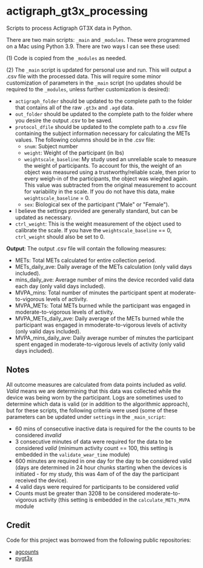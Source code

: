 # actigraph_gt3x_processing
Scripts to process Actigraph GT3X data in Python. 

There are two main scripts: `_main` and `_modules`. These were programmed on a Mac using Python 3.9. There are two ways I can see these used:

(1) Code is copied from the `_modules` as needed.

(2) The `_main` script is updated for personal use and run. This will output a .csv file with the processed data. This will require some minor customization of parameters in the `_main` script (no updates should be required to the `_modules`, unless further customization is desired):

 - `actigraph_folder` should be updated to the complete path to the folder that contains all of the raw `.gt3x` and `.agd` data.
 - `out_folder` should be updated to the complete path to the folder where you desire the output .csv to be saved.
 - `protocol_dfile` should be updated to the complete path to a .csv file containing the subject information necessary for calculating the METs values. The following columns should be in the .csv file:
   - `snum`: Subject number
   - `weight`: Weight of the participant (in lbs)
   - `weightscale_baseline`: My study used an unreliable scale to measure the weight of participants. To account for this, the weight of an object was measured using a trustworthy/reliable scale, then prior to every weigh-in of the participants, the object was wieghed again. This value was subtracted from the original measurement to account for variability in the scale. If you do not have this data, make `weightscale_baseline` = 0.
   - `sex`: Biological sex of the participant ("Male" or "Female").
 - I believe the settings provided are generally standard, but can be updated as necessary.
 - `ctrl_weight`: This is the weight measurement of the object used to calibrate the scale. If you have the `weightscale_baseline` == 0, `ctrl_weight` should also be set to 0.

**Output**:
The output .csv file will contain the following measures:

 - METs: Total METs calculated for entire collection period.
 - METs_daily_ave: Daily average of the METs calculation (only valid days included).
 - mins_daily_ave: Average number of mins the device recorded valid data each day (only valid days included).
 - MVPA_mins: Total number of minutes the participant spent at moderate-to-vigorous levels of activity.
 - MVPA_METs: Total METs burned while the participant was engaged in moderate-to-vigorous levels of activity.
 - MVPA_METs_daily_ave: Daily average of the METs burned while the participant was engaged in mmoderate-to-vigorous levels of activity (only valid days included).
 - MVPA_mins_daily_ave: Daily average number of minutes the participant spent engaged in moderate-to-vigorous levels of activity (only valid days included).

## Notes

All outcome measures are calculated from data points included as _valid_. _Valid_ means we are determining that this data was collected while the device was being worn by the participant. Logs are sometimes used to determine which data is valid (or in addition to the algorithmic approach), but for these scripts, the following criteria were used (some of these parameters can be updated under `settings` in the `_main_script`:

 - 60 mins of consecutive inactive data is required for the the counts to be considered _invalid_
 - 3 consecutive minutes of data were required for the data to be considered _valid_ (minimum activity count == 100, this setting is embedded in the `validate_wear_time` module)
 - 600 minutes are required in one day for the day to be considered valid (days are determined in 24 hour chunks starting when the devices is initiated - for my study, this was 4am of of the day the participant received the device).
 - 4 valid days were required for participants to be considered _valid_
 - Counts must be greater than 3208 to be considered moderate-to-vigorous activity (this setting is embedded in the `calculate_METs_MVPA` module

## Credit

Code for this project was borrowed from the following public repositories:
 - [agcounts](https://github.com/actigraph/agcounts)
 - [pygt3x](https://github.com/actigraph/pygt3x)
